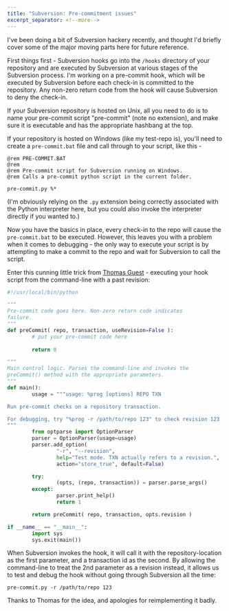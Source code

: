 ```yaml
---
title: "Subversion: Pre-commitment issues"
excerpt_separator: <!--more-->
---
```

I've been doing a bit of Subversion hackery recently, and thought I'd briefly cover some of the major moving parts here for future reference.

First things first - Subversion hooks go into the ```/hooks``` directory of your repository and are executed by Subversion at various stages of the Subversion process. I'm working on a pre-commit hook, which will be executed by Subversion before each check-in is committed to the repository. Any non-zero return code from the hook will cause Subversion to deny the check-in.
<!--more-->

If your Subversion repository is hosted on Unix, all you need to do is to name your pre-commit script "pre-commit" (note no extension), and make sure it is executable and has the appropriate hashbang at the top.

If your repository is hosted on Windows (like my test-repo is), you'll need to create a ```pre-commit.bat``` file and call through to your script, like this -

```batch
@rem PRE-COMMIT.BAT
@rem
@rem Pre-commit script for Subversion running on Windows.
@rem Calls a pre-commit python script in the current folder.

pre-commit.py %* 
```

(I'm obviously relying on the ```.py``` extension being correctly associated with the Python interpreter here, but you could also invoke the interpreter directly if you wanted to.)

Now you have the basics in place, every check-in to the repo will cause the ```pre-commit.bat``` to be executed. However, this leaves you with a problem when it comes to debugging - the only way to execute your script is by attempting to make a commit to the repo and wait for Subversion to call the script.

Enter this cunning little trick from [Thomas Guest](http://wordaligned.org/articles/a-subversion-pre-commit-hook) - executing your hook script from the command-line with a past revision:

```python
#!/usr/local/bin/python

"""
Pre-commit code goes here. Non-zero return code indicates
failure.
"""
def preCommit( repo, transaction, useRevision=False ):
        # put your pre-commit code here
       
        return 0

"""
Main control logic. Parses the command-line and invokes the
preCommit() method with the appropriate parameters.
"""
def main():
        usage = """usage: %prog [options] REPO TXN

Run pre-commit checks on a repository transaction.

For debugging, try "%prog -r /path/to/repo 123" to check revision 123
"""
        from optparse import OptionParser
        parser = OptionParser(usage=usage)
        parser.add_option(
                "-r", "--revision",
                help="Test mode. TXN actually refers to a revision.",
                action="store_true", default=False)

        try:
                (opts, (repo, transaction)) = parser.parse_args()
        except:
                parser.print_help()
                return 1

        return preCommit( repo, transaction, opts.revision )

if __name__ == "__main__":
        import sys
        sys.exit(main())
```

When Subversion invokes the hook, it will call it with the repository-location as the first parameter, and a transaction id as the second. By allowing the command-line to treat the 2nd parameter as a revision instead, it allows us to test and debug the hook without going through Subversion all the time:

```pre-commit.py -r /path/to/repo 123```

Thanks to Thomas for the idea, and apologies for reimplementing it badly.
